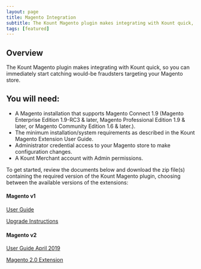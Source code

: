 ```yaml
---
layout: page 
title: Magento Integration
subtitle: The Kount Magento plugin makes integrating with Kount quick, so you can immediately start catching would-be fraudsters targeting your Magento store.
tags: [featured]
---
```


## Overview
The Kount Magento plugin makes integrating with Kount quick, so you can immediately start catching would-be fraudsters targeting your Magento store.

## You will need: 

* A Magento installation that supports Magento Connect 1.9 (Magento Enterprise Edition 1.9-RC3 & later, Magento Professional Edition 1.9 & later, or Magento Community Edition 1.6 & later.).
* The minimum installation/system requirements as described in the Kount Magento Extension User Guide.
* Administrator credential access to your Magento store to make configuration changes.
* A Kount Merchant account with Admin permissions.

To get started, review the documents below and download the zip file(s) containing the required version of the Kount Magento plugin, choosing between the available versions of the extensions:

#### Magento v1 

 <a class="uk-button uk-badge uk-button-default uk-width-1-4" href="https://na82.salesforce.com/sfc/p/#36000000b56U/a/36000000HZiu/oSkTSfwZhL8zEXLv3LKYIR.W8_W_2bQYN18iYTOjmWw">User Guide</a>
 
  <a class="uk-button uk-badge uk-button-default uk-width-1-4" href="https://kount.my.salesforce.com/sfc/p/#36000000b56U/a/36000000HZfl/_T2g6rN9ARAJ2Q5cFVrw9VSbfjyWhAqYMEyvCMhSUKQ">Upgrade Instructions</a>

#### Magento v2

 <a class="uk-button uk-badge uk-button-default uk-width-1-4" href="https://kount.my.salesforce.com/sfc/p/#36000000b56U/a/1R00000015Cq/wyEct6whtmicmSYc1gdoERgwWYK5FBns7C4rz50XTFA">User Guide April 2019</a>
 
 <a class="uk-button uk-badge uk-button-default uk-width-1-4" href="https://github.com/swarming/magento2-kount">Magento 2.0 Extension</a>

